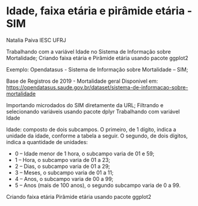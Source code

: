# Idade, faixa etária e pirâmide etária - SIM
Natalia Paiva IESC UFRJ

Trabalhando com a variável Idade no Sistema de Informação sobre Mortalidade; Criando faixa etária e Pirâmide etária usando pacote ggplot2

Exemplo: Opendatasus - Sistema de Informação sobre Mortalidade – SIM; 

Base de Registros de 2019 - Mortalidade geral
Disponivel em: https://opendatasus.saude.gov.br/dataset/sistema-de-informacao-sobre-mortalidade

Importando microdados do SIM diretamente da URL;
Filtrando e selecionando variáveis usando pacote dplyr
Trabalhando com variável Idade 

Idade: composto de dois subcampos. O primeiro, de 1 dígito, indica a unidade da idade, conforme a tabela a seguir. O segundo, de dois dígitos, indica a quantidade de unidades: 
-  0 – Idade menor de 1 hora, o subcampo varia de 01 e 59; 
- 1 – Hora, o subcampo varia de 01 a 23; 
- 2 – Dias, o subcampo varia de 01 a 29; 
- 3 – Meses, o subcampo varia de 01 a 11; 
- 4 – Anos, o subcampo varia de 00 a 99;
- 5 – Anos (mais de 100 anos), o segundo subcampo varia de 0 a 99. 

Criando faixa etária
Pirâmide etária usando pacote ggplot2
